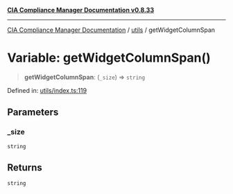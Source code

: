 [**CIA Compliance Manager Documentation v0.8.33**](../../README.md)

***

[CIA Compliance Manager Documentation](../../modules.md) / [utils](../README.md) / getWidgetColumnSpan

# Variable: getWidgetColumnSpan()

> **getWidgetColumnSpan**: (`_size`) => `string`

Defined in: [utils/index.ts:119](https://github.com/Hack23/cia-compliance-manager/blob/1f4f2c51bc48d917eff1eb43881cee05d381f406/src/utils/index.ts#L119)

## Parameters

### \_size

`string`

## Returns

`string`
